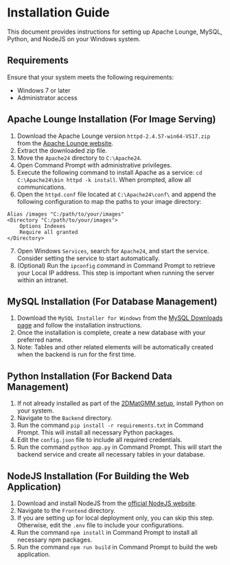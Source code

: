 # Installation Guide

This document provides instructions for setting up Apache Lounge, MySQL, Python, and NodeJS on your Windows system.

## Requirements

Ensure that your system meets the following requirements:

- Windows 7 or later
- Administrator access

## Apache Lounge Installation (For Image Serving)

1. Download the Apache Lounge version `httpd-2.4.57-win64-VS17.zip` from the [Apache Lounge website](https://www.apachelounge.com/download/).
2. Extract the downloaded zip file.
3. Move the `Apache24` directory to `C:\Apache24`.
4. Open Command Prompt with administrative privileges.
5. Execute the following command to install Apache as a service: `cd C:\Apache24\bin httpd -k install`. When prompted, allow all communications.
6. Open the `httpd.conf` file located at `C:\Apache24\conf\` and append the following configuration to map the paths to your image directory:

```apacheconf
Alias /images "C:/path/to/your/images"
<Directory "C:/path/to/your/images">
    Options Indexes
    Require all granted
</Directory>
```

7. Open Windows `Services`, search for `Apache24`, and start the service. Consider setting the service to start automatically.
8. (Optional) Run the `ipconfig` command in Command Prompt to retrieve your Local IP address. This step is important when running the server within an intranet.

## MySQL Installation (For Database Management)

1. Download the `MySQL Installer for Windows` from the [MySQL Downloads page](https://dev.mysql.com/downloads/) and follow the installation instructions.
2. Once the installation is complete, create a new database with your preferred name.
3. Note: Tables and other related elements will be automatically created when the backend is run for the first time.

## Python Installation (For Backend Data Management)

1. If not already installed as part of the [2DMatGMM setup](https://github.com/Jaluus/2DMatGMM), install Python on your system.
2. Navigate to the `Backend` directory.
3. Run the command `pip install -r requirements.txt` in Command Prompt. This will install all necessary Python packages.
4. Edit the `config.json` file to include all required credentials.
5. Run the command `python app.py` in Command Prompt. This will start the backend service and create all necessary tables in your database.

## NodeJS Installation (For Building the Web Application)

1. Download and install NodeJS from the [official NodeJS website](https://nodejs.org/en).
2. Navigate to the `Frontend` directory.
3. If you are setting up for local deployment only, you can skip this step. Otherwise, edit the `.env` file to include your configurations.
4. Run the command `npm install` in Command Prompt to install all necessary npm packages.
5. Run the command `npm run build` in Command Prompt to build the web application.
